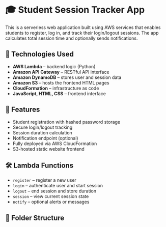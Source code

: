 # 🎓 Student Session Tracker App

This is a serverless web application built using AWS services that enables students to register, log in, and track their login/logout sessions. The app calculates total session time and optionally sends notifications.

## 🚀 Technologies Used
- **AWS Lambda** – backend logic (Python)
- **Amazon API Gateway** – RESTful API interface
- **Amazon DynamoDB** – stores user and session data
- **Amazon S3** – hosts the frontend HTML pages
- **CloudFormation** – infrastructure as code
- **JavaScript, HTML, CSS** – frontend interface

## 🧩 Features
- Student registration with hashed password storage
- Secure login/logout tracking
- Session duration calculation
- Notification endpoint (optional)
- Fully deployed via AWS CloudFormation
- S3-hosted static website frontend

## 🛠 Lambda Functions
- `register` – register a new user
- `login` – authenticate user and start session
- `logout` – end session and store duration
- `session` – view current session state
- `notify` – optional alerts or messages

## 📁 Folder Structure
